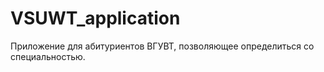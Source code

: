 # VSUWT_application


Приложение для абитуриентов ВГУВТ, позволяющее определиться со специальностью.

